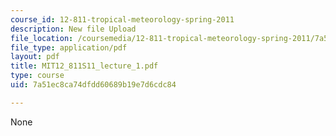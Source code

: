 ```yaml
---
course_id: 12-811-tropical-meteorology-spring-2011
description: New file Upload
file_location: /coursemedia/12-811-tropical-meteorology-spring-2011/7a51ec8ca74dfdd60689b19e7d6cdc84_MIT12_811S11_lecture_1.pdf
file_type: application/pdf
layout: pdf
title: MIT12_811S11_lecture_1.pdf
type: course
uid: 7a51ec8ca74dfdd60689b19e7d6cdc84

---
```

None